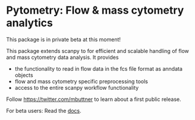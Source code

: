 # Pytometry: Flow & mass cytometry analytics

This package is in private beta at this moment!

This package extends scanpy to for efficient and scalable handling of flow and mass cytometry data analysis. It provides
* the functionality to read in flow data in the fcs file format as anndata objects 
* flow and mass cytometry specific preprocessing tools 
* access to the entire scanpy workflow functionality 

Follow https://twitter.com/mbuttner to learn about a first public release.

For beta users: Read the [docs](https://pytometry.netlify.app/pytometry/).
